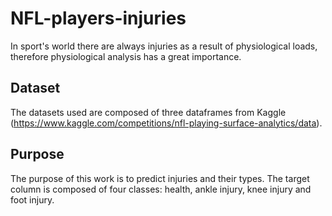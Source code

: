 # NFL-players-injuries 
In sport's world there are always injuries as a result of physiological loads, therefore physiological analysis has a great importance.
## Dataset

The datasets used are composed of three dataframes from Kaggle (https://www.kaggle.com/competitions/nfl-playing-surface-analytics/data).
## Purpose
The purpose of this work is to predict injuries and their types.
The target column is composed of four classes: health, ankle injury, knee injury and foot injury.
